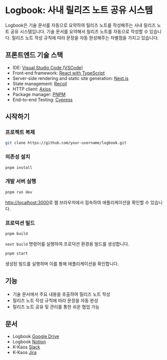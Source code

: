 # Logbook: 사내 릴리즈 노트 공유 시스템

Logbook은 기술 문서를 자동으로 요약하여 릴리즈 노트를 작성해주는 사내 릴리즈 노트 공유 시스템입니다.
기술 문서를 요약해서 릴리즈 노트를 자동으로 작성할 수 있습니다.
릴리즈 노트 작성 규칙에 따라 문장을 자동 완성해주는 차별점을 가지고 있습니다.

## 프론트엔드 기술 스택

- IDE: [Visual Studio Code (VSCode)](https://code.visualstudio.com/)
- Front-end framework: [React with TypeScript](https://reactjs.org/docs/static-type-checking.html)
- Server-side rendering and static site generation: [Next.js](https://nextjs.org/)
- State management: [Recoil](https://recoiljs.org/)
- HTTP client: [Axios](https://axios-http.com/)
- Package manager: [PNPM](https://pnpm.io/)
- End-to-end Testing: [Cypress](https://www.cypress.io/)

## 시작하기

### 프로젝트 복제

```bash
git clone https://github.com/your-username/logbook.git
```

### 의존성 설치

```bash
pnpm install
```

### 개발 서버 실행

```bash
pnpm run dev
```

[http://localhost:3000](http://localhost:3000)로 웹 브라우저에서 접속하여 애플리케이션을 확인할 수 있습니다.

### 프로덕션 빌드

```bash
pnpm build
```

`next build` 명령어를 실행하여 프로덕션 환경용 빌드를 생성합니다.

```bash
pnpm start
```

생성된 빌드를 실행하며 이를 통해 애플리케이션을 확인합니다.

## 기능

- 기술 문서에서 주요 내용을 추출하여 릴리즈 노트 작성
- 릴리즈 노트 작성 규칙에 따라 문장을 자동 완성
- 릴리즈 노트 공유 및 관리를 통한 쉬운 협업 가능

## 문서
- Logbook [Google Drive](https://drive.google.com/drive/folders/1_o-brVhdnHVWNCXrYy9JFwxZykRHrk8S?usp=drive_link)
- Logbook [Notion](https://www.notion.so/seobinlee00/4b04cde519094eda98f4dd37e9859894?v=be10c461e965420790b67272803c7f5d&pvs=4)
- K-Kaos [Slack](https://app.slack.com/huddle/T056ESEE3K6/C05GTA3RFSM)
- K-Kaos [Jira](https://leeseobin.atlassian.net/jira/software/projects/LB/boards/1)
